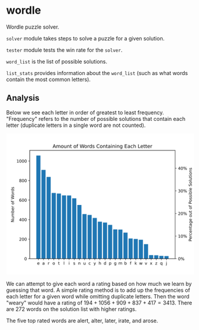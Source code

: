 # wordle

Wordle puzzle solver.

`solver` module takes steps to solve a puzzle for a given solution.

`tester` module tests the win rate for the `solver`.

`word_list` is the list of possible solutions.

`list_stats` provides information about the `word_list` (such as what words contain the most common letters).

## Analysis

Below we see each letter in order of greatest to least frequency. "Frequency" refers to the number of possible solutions that contain each letter (duplicate letters in a single word are not counted).

![](https://github.com/ekestelman/wordle/blob/main/letter_bar_graph.svg)

We can attempt to give each word a rating based on how much we learn by guessing that word. A simple rating method is to add up the frequencies of each letter for a given word while omitting duplicate letters. Then the word "weary" would have a rating of $194+1056+909+837+417=3413$. There are 272 words on the solution list with higher ratings.

The five top rated words are alert, alter, later, irate, and arose.
